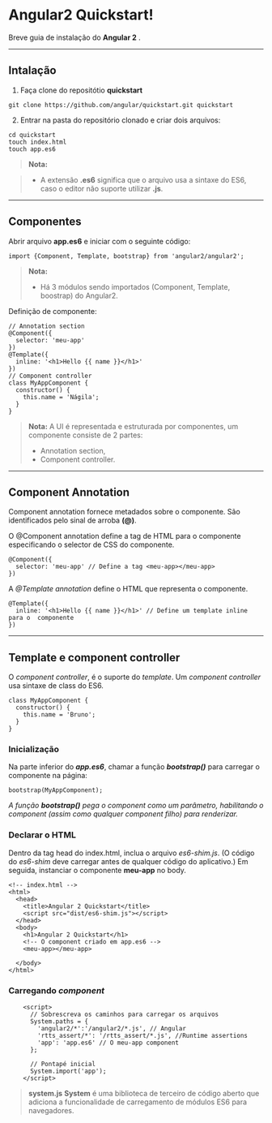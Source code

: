Angular2 Quickstart!
===================


Breve guia de instalação do **Angular 2** .

----------


Intalação
-------------

1. Faça clone do repositótio **quickstart** 
```
git clone https://github.com/angular/quickstart.git quickstart 
```
2. Entrar na pasta do repositório clonado e criar dois arquivos:
```
cd quickstart  
touch index.html  
touch app.es6 
```
> **Nota:**

> - A extensão **.es6** significa que o arquivo usa a sintaxe do ES6, caso o editor não suporte utilizar **.js**.
> 

----------


Componentes
-------------------

Abrir arquivo **app.es6** e iniciar com o seguinte código:
```
import {Component, Template, bootstrap} from 'angular2/angular2'; 
```
> **Nota:**
> - Há 3 módulos sendo importados (Component, Template, boostrap) do Angular2.

Definição de componente:
```
// Annotation section
@Component({
  selector: 'meu-app'
})
@Template({
  inline: '<h1>Hello {{ name }}</h1>'
})
// Component controller
class MyAppComponent {  
  constructor() {
    this.name = 'Nágila';
  }
}
```

> **Nota:**
A UI é representada e estruturada por componentes, um componente consiste de 2 partes:
> - Annotation section,
> - Component controller.

----------


Component Annotation
-------------

Component annotation fornece metadados sobre o componente. São identificados pelo sinal de arroba **(@)**.

O @Component annotation define a tag de HTML para o componente especificando o selector de CSS do componente.
```
@Component({
  selector: 'meu-app' // Define a tag <meu-app></meu-app>
})
```
A *@Template annotation* define o HTML que representa o componente.
```
@Template({
  inline: '<h1>Hello {{ name }}</h1>' // Define um template inline para o  componente
})
```

----------


Template e component controller
--------------------

O *component controller*, é o suporte do *template*. Um *component controller* usa sintaxe de class do ES6.
```
class MyAppComponent {  
  constructor() {
    this.name = 'Bruno';
  }
}
```


### Inicialização

Na parte inferior do ***app.es6***, chamar a função ***bootstrap()*** para carregar o componente na página:
```
bootstrap(MyAppComponent); 
```
*A função **bootstrap()** pega o component como um parâmetro, habilitando o component (assim como qualquer component filho) para renderizar.*

### Declarar o HTML
Dentro da tag head do index.html, inclua o arquivo *es6-shim.js*. (O código do *es6-shim* deve carregar antes de qualquer código do aplicativo.) Em seguida, instanciar o componente **meu-app** no body.

```
<!-- index.html -->  
<html>  
  <head>
    <title>Angular 2 Quickstart</title>
    <script src="dist/es6-shim.js"></script>
  </head>
  <body>
    <h1>Angular 2 Quickstart</h1>
    <!-- O component criado em app.es6 -->
    <meu-app></meu-app>

  </body>
</html>   
```

### Carregando *component*

```
    <script>
      // Sobrescreva os caminhos para carregar os arquivos
      System.paths = {
        'angular2/*':'/angular2/*.js', // Angular
        'rtts_assert/*': '/rtts_assert/*.js', //Runtime assertions
        'app': 'app.es6' // O meu-app component
      };

      // Pontapé inicial
      System.import('app');
    </script>  
```

>**system.js**
> **System** é uma biblioteca de terceiro de código aberto que adiciona a funcionalidade de carregamento de módulos ES6 para navegadores.
